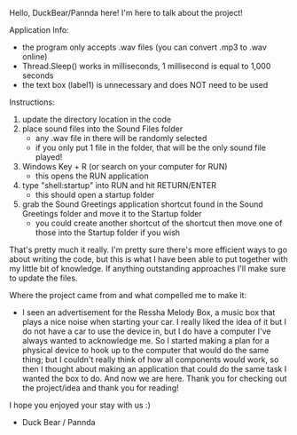 Hello, DuckBear/Pannda here!
I'm here to talk about the project!

Application Info:
* the program only accepts .wav files (you can convert .mp3 to .wav online)
* Thread.Sleep() works in milliseconds, 1 millisecond is equal to 1,000 seconds
* the text box (label1) is unnecessary and does NOT need to be used

Instructions:
1. update the directory location in the code
2. place sound files into the Sound Files folder
   - any .wav file in there will be randomly selected
   - if you only put 1 file in the folder, that will be the only sound file played!
3. Windows Key + R (or search on your computer for RUN)
   - this opens the RUN application
4. type "shell:startup" into RUN and hit RETURN/ENTER
   - this should open a startup folder
5. grab the Sound Greetings application shortcut found in the Sound Greetings folder and move it to the Startup folder
   - you could create another shortcut of the shortcut then move one of those into the Startup folder if you wish
  
That's pretty much it really. I'm pretty sure there's more efficient ways to go about writing the code, but this is what I have been able to put together with my little bit of knowledge.
If anything outstanding approaches I'll make sure to update the files.


Where the project came from and what compelled me to make it:
- I seen an advertisement for the Ressha Melody Box, a music box that plays a nice noise when starting your car. I really liked the idea of it but I do not have a car to use the device in, but I do have a computer I've always wanted to acknowledge me. 
So I started making a plan for a physical device to hook up to the computer that would do the same thing; but I couldn't really think of how all components would work, so then I thought about making an application that could do the same task I wanted the box to do. 
And now we are here. Thank you for checking out the project/idea and thank you for reading!

I hope you enjoyed your stay with us :)
- Duck Bear / Pannda
